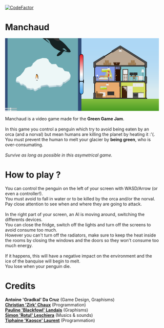 [![CodeFactor](https://www.codefactor.io/repository/github/xwilarg/manchaud/badge)](https://www.codefactor.io/repository/github/xwilarg/manchaud)<br/>
# Manchaud
![Game Image](https://github.com/Xwilarg/Manchaud/blob/master/Images/GameImage.png)

Manchaud is a video game made for the **Green Game Jam**.<br/><br/>
In this game you control a penguin which try to avoid being eaten by an orca (and a norval) but mean humans are killing the planet by heating it :'(.<br/>
You must prevent the human to melt your glacier by **being green**, who is over-consumating.<br/><br/>
*Survive as long as possible in this asymetrical game.*<br/>
# How to play ?
You can control the penguin on the left of your screen with WASD/Arrow (or even a controller!).<br/>
You must avoid to fall in water or to be killed by the orca and/or the norval.<br/>
Pay close attention to see when and where they are going to attack.<br/><br/>
In the right part of your screen, an AI is moving around, switching the differents devices.<br/>
You can close the fridge, switch off the lights and turn off the screens to avoid consume too much.<br/>
However you can't turn off the radiators, make sure to keep the heat inside the rooms by closing the windows and the doors so they won't consume too much energy.<br/><br/>
If it happens, this will have a negative impact on the environment and the ice of the banquise will begin to melt.<br/>
You lose when your penguin die.<br/>
# Credits
**Antoine 'Gradkal' Da Cruz** (Game Design, Graphisms)<br/>
[**Christian 'Zirk' Chaux**](https://zirk.eu/) (Programmation)<br/>
[**Pauline 'Blackfowl' Landais**](https://issuu.com/paulinelandais/docs/pauline_landais_book_2018) (Graphisms)<br/>
[**Simon 'Rotul' Leschiera**](https://vimeo.com/user62744451) (Musics & sounds)<br/>
[**Tiphaine 'Kaosce' Laurent**](https://tiphaine-laurent.fr/) (Programmation)<br/>
